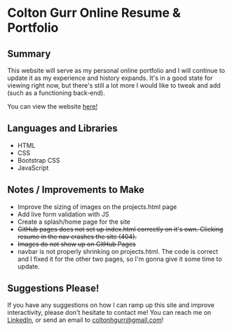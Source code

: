 # Colton Gurr Online Resume & Portfolio

## Summary
This website will serve as my personal online portfolio and I will continue to update it as my experience and history expands. It's in a good state for viewing right now, but there's still a lot more I would like to tweak and add (such as a functioning back-end).

You can view the website [here!](https://shmolty.github.io/onlineResume/)

## Languages and Libraries
* HTML
* CSS
* Bootstrap CSS
* JavaScript

## Notes / Improvements to Make
* Improve the sizing of images on the projects.html page
* Add live form validation with JS
* Create a splash/home page for the site
* ~~GitHub pages does not set up index.html correctly on it's own. Clicking resume in the nav crashes the site (404).~~
* ~~Images do not show up on GitHub Pages~~
* navbar is not properly shrinking on projects.html. The code is correct and I fixed it for the other two pages, so I'm gonna give it some time to update.

## Suggestions Please!
If you have any suggestions on how I can ramp up this site and improve interactivity, please don't hesitate to contact me! You can reach me on [LinkedIn](https://www.linkedin.com/in/colton-gurr/), or send an email to [coltonhgurr@gmail.com](mailto:coltonhgurr@gmail.com)!